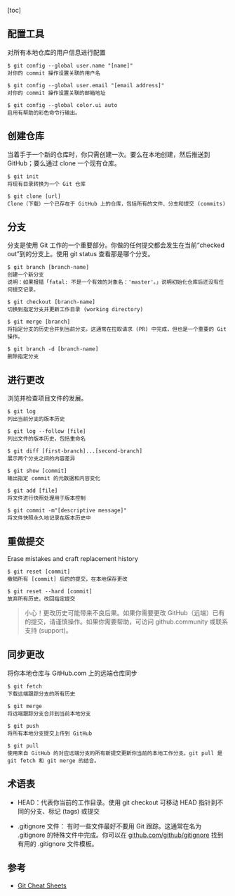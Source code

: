 
[toc]
## 配置工具

对所有本地仓库的用户信息进行配置
```
$ git config --global user.name "[name]"
对你的 commit 操作设置关联的用户名

$ git config --global user.email "[email address]"
对你的 commit 操作设置关联的邮箱地址

$ git config --global color.ui auto
启用有帮助的彩色命令行输出。
```

## 创建仓库
当着手于一个新的仓库时，你只需创建一次。要么在本地创建，然后推送到 GitHub；要么通过 clone 一个现有仓库。
```
$ git init
将现有目录转换为一个 Git 仓库

$ git clone [url]
Clone（下载）一个已存在于 GitHub 上的仓库，包括所有的文件、分支和提交 (commits)
```
## 分支
分支是使用 Git 工作的一个重要部分。你做的任何提交都会发生在当前“checked out”到的分支上。使用 git status 查看那是哪个分支。
```
$ git branch [branch-name]
创建一个新分支
说明：如果报错「fatal: 不是一个有效的对象名：'master'。」说明初始化仓库后还没有任何提交记录。

$ git checkout [branch-name]
切换到指定分支并更新工作目录 (working directory)

$ git merge [branch]
将指定分支的历史合并到当前分支。这通常在拉取请求 (PR) 中完成，但也是一个重要的 Git 操作。

$ git branch -d [branch-name]
删除指定分支
```
## 进行更改
浏览并检查项目文件的发展。
```
$ git log
列出当前分支的版本历史

$ git log --follow [file]
列出文件的版本历史，包括重命名

$ git diff [first-branch]...[second-branch]
展示两个分支之间的内容差异

$ git show [commit]
输出指定 commit 的元数据和内容变化

$ git add [file]
将文件进行快照处理用于版本控制

$ git commit -m"[descriptive message]"
将文件快照永久地记录在版本历史中
```
## 重做提交
Erase mistakes and craft replacement history
```
$ git reset [commit]
撤销所有 [commit] 后的的提交，在本地保存更改

$ git reset --hard [commit]
放弃所有历史，改回指定提交
```
> 小心！更改历史可能带来不良后果。如果你需要更改 GitHub（远端）已有的提交，请谨慎操作。如果你需要帮助，可访问 github.community 或联系支持 (support)。


## 同步更改
将你本地仓库与 GitHub.com 上的远端仓库同步
```
$ git fetch
下载远端跟踪分支的所有历史

$ git merge
将远端跟踪分支合并到当前本地分支

$ git push
将所有本地分支提交上传到 GitHub

$ git pull
使用来自 GitHub 的对应远端分支的所有新提交更新你当前的本地工作分支。git pull 是 git fetch 和 git merge 的结合。
```

## 术语表

- HEAD：代表你当前的工作目录。使用 git checkout 可移动 HEAD 指针到不同的分支、标记 (tags) 或提交

- .gitignore 文件：
有时一些文件最好不要用 Git 跟踪。这通常在名为 .gitignore 的特殊文件中完成。你可以在 [github.com/github/gitignore](https://github.com/github/gitignore) 找到有用的 .gitignore 文件模板。


## 参考
- [Git Cheat Sheets](https://github.github.com/training-kit/)